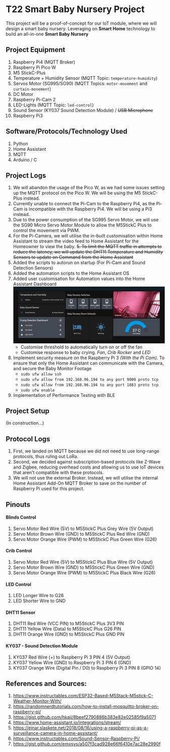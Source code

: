 # T22 Smart Baby Nursery Project
This project will be a proof-of-concept for our IoT module, where we will design a smart baby nursery. Leveraging on **Smart Home** technology to build an all-in-one **Smart Baby Nursery**

## Project Equipment
1. Raspberry Pi4 (MQTT Broker)
2. Raspberry Pi Pico W
3. M5 StickC-Plus
4. Temperature + Humidity Sensor (MQTT Topic: `temperature-humidity`)
5. Servos Motor (SG995/SG90) (MQTT Topics: `motor-movement` and `curtain-movement`)
6. DC Motor
7. Raspberry Pi-Cam 2
8. LED-Lights (MQTT Topic: `led-control`)
9. Sound Sensor (KY037 Sound Detection Module) / ~~USB Microphone~~
10. Raspberry Pi3 

## Software/Protocols/Technology Used
1. Python
2. Home Assistant
3. MQTT
4. Arduino / C

## Project Logs
1. We will abandon the usage of the Pico W, as we had some issues setting up the MQTT protocol on the Pico W. We will be using the M5 StickC-Plus instead.
2. Currently unable to connect the Pi-Cam to the Raspberry Pi4, as the Pi-Cam is incompatible with the Raspberry Pi4. We will be using a Pi3 instead.
3. Due to the power consumption of the SG995 Servo Motor, we will use the SG90 Micro Servo Motor Module to allow the M5StickC Plus to control the movement via PWM.
4. For the Pi-Camera, we will utilise the in-built customisation within Home Assistant to stream the video feed to Home Assistant for the Homeowner to view the baby.
~~5. To limit the MQTT traffic in attempts to reduce the latency, we will update the DHT11 Temperature and Humidity Sensors to update on Command from the Home Assistant~~
6. Added the scripts to autorun on startup (For Pi-Cam and Sound Detection Sensors)
7. Added the automation scripts to the Home Assistant OS
8. Added user customisation for Automation values into the Home Assistant Dashboard
![Home Assistant Dashboard](dashboard-v1.png)
    * Customise threshold to automatically turn on or off the fan
    * Customise response to baby crying. *Fan*, *Crib Rocker* and *LED*
9. Implement security measure on the Raspberry Pi 3 *(With the Pi Cam)*. To ensure that only the Home Assistant can communicate with the Camera, and secure the Baby Monitor Footage
    * `sudo ufw allow ssh`
    * `sudo ufw allow from 192.168.96.194 to any port 9000 proto tcp`
    * `sudo ufw allow from 192.168.96.194 to any port 1883 proto tcp`
    * `sudo ufw enable`
10. Implementation of Performance Testing with BLE


## Project Setup
(In construction...)

## Protocol Logs
1. First, we landed on MQTT because we did not need to use long-range protocols, thus ruling out LoRa.
2. Second, we decided against subscription-based protocols like Z-Wave and Zigbee, reducing overhead costs and allowing us to use IoT devices that aren't compatible with these protocols.
3. We will not use the external Broker. Instead, we will utilise the internal Home Assistant Add-On MQTT Broker to save on the number of Raspberry Pi used for this project.

## Pinouts
#### Blinds Control
1. Servo Motor Red Wire (5V) to M5StickC Plus Grey Wire (5V Output)
2. Servo Motor Brown Wire (GND) to M5StickC Plus Red Wire (GND)
3. Servo Motor Orange Wire (PWM) to M5StickC Plus Green Wire (G26)

#### Crib Control
1. Servo Motor Red Wire (5V) to M5StickC Plus Blue Wire (5V Output)
2. Servo Motor Brown Wire (GND) to M5StickC Plus Green Wire (GND)
3. Servo Motor Orange Wire (PWM) to M5StickC Plus Black Wire (G26)

#### LED Control
1. LED Longer Wire to G26
2. LED Shorter Wire to GND

#### DHT11 Sensor
1. DHT11 Red Wire (VCC PIN) to M5StickC Plus 3V3 PIN
2. DHT11 Yellow Wire (Data) to M5StickC Plus G26 PIN
3. DHT11 Orange Wire (GND) to M5StickC Plus GND PIN

#### KY037 - Sound Detection Module
1. KY037 Red Wire (+) to Raspberry Pi 3 PIN 4 (5V Output)
2. KY037 Yellow Wire (GND) to Raspberry Pi 3 PIN 6 (GND)
3. KY037 Orange Wire (Digital Pin / D0) to Raspberry Pi 3 PIN 8 (GPIO 14)

## References and Sources:
1. https://www.instructables.com/ESP32-Based-M5Stack-M5stick-C-Weather-Monitor-With/
2. https://randomnerdtutorials.com/how-to-install-mosquitto-broker-on-raspberry-pi/
3. https://gist.github.com/hkaji/8beef2790886b383e82e02585f9a5071
4. https://www.home-assistant.io/integrations/stream/
5. https://einar.slaskete.net/2018/08/16/using-a-raspberry-pi-as-a-surveillance-camera-in-home-assistant/
6. https://www.instructables.com/Sound-Sensor-Raspberry-Pi/
7. https://gist.github.com/emxsys/a507f3cad928e66f6410e7ac28e2990f


